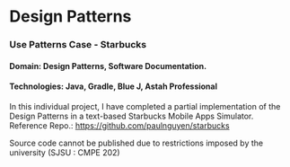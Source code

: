 # Design Patterns
### Use Patterns  Case - Starbucks
#### Domain: Design Patterns, Software Documentation. 
#### Technologies: Java, Gradle, Blue J, Astah Professional

In this individual project, I have completed a partial implementation of the Design Patterns in a text-based Starbucks Mobile Apps Simulator. Reference 
Repo.: https://github.com/paulnguyen/starbucks	

Source code cannot be published due to restrictions imposed by the university (SJSU : CMPE 202)
